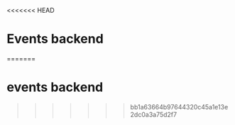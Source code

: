 <<<<<<< HEAD
# Events backend
=======
# events backend
>>>>>>> bb1a63664b97644320c45a1e13e2dc0a3a75d2f7
